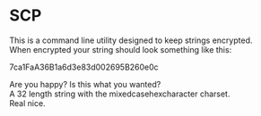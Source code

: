 # SCP
    
This is a command line utility designed to keep strings encrypted.  
When encrypted your string should look something like this:  
  
7ca1FaA36B1a6d3e83d002695B260e0c

Are you happy? Is this what you wanted?  
A 32 length string with the mixedcasehexcharacter charset.  
Real nice.
